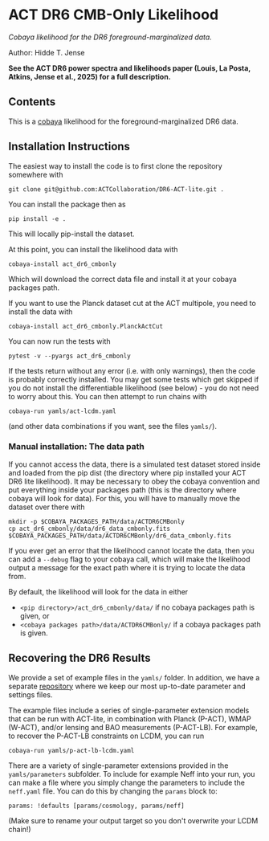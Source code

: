 # ACT DR6 CMB-Only Likelihood
_Cobaya likelihood for the DR6 foreground-marginalized data._

Author: Hidde T. Jense

**See the ACT DR6 power spectra and likelihoods paper (Louis, La Posta, Atkins, Jense et al., 2025) for a full description.**


## Contents

This is a [cobaya](https://cobaya.readthedocs.io/en/latest/) likelihood for the foreground-marginalized DR6 data.


## Installation Instructions

The easiest way to install the code is to first clone the repository somewhere with
```
git clone git@github.com:ACTCollaboration/DR6-ACT-lite.git .
```
You can install the package then as
```
pip install -e .
```
This will locally pip-install the dataset.

At this point, you can install the likelihood data with
```
cobaya-install act_dr6_cmbonly
```
Which will download the correct data file and install it at your cobaya packages path.

If you want to use the Planck dataset cut at the ACT multipole, you need to install the data with
```
cobaya-install act_dr6_cmbonly.PlanckActCut
```
You can now run the tests with
```
pytest -v --pyargs act_dr6_cmbonly
```
If the tests return without any error (i.e. with only warnings), then the code is probably correctly installed. You may get some tests which get skipped if you do not install the differentiable likelihood (see below) - you do not need to worry about this. You can then attempt to run chains with
```
cobaya-run yamls/act-lcdm.yaml
```
(and other data combinations if you want, see the files `yamls/`).


### Manual installation: The data path

If you cannot access the data, there is a simulated test dataset stored inside and loaded from the pip dist (the directory where pip installed your ACT DR6 lite likelihood). It may be necessary to obey the cobaya convention and put everything inside your packages path (this is the directory where cobaya will look for data). For this, you will have to manually move the dataset over there with
```
mkdir -p $COBAYA_PACKAGES_PATH/data/ACTDR6CMBonly
cp act_dr6_cmbonly/data/dr6_data_cmbonly.fits $COBAYA_PACKAGES_PATH/data/ACTDR6CMBonly/dr6_data_cmbonly.fits
```
If you ever get an error that the likelihood cannot locate the data, then you can add a `--debug` flag to your cobaya call, which will make the likelihood output a message for the exact path where it is trying to locate the data from.

By default, the likelihood will look for the data in either
- `<pip directory>/act_dr6_cmbonly/data/` if no cobaya packages path is given, or
- `<cobaya packages path>/data/ACTDR6CMBonly/` if a cobaya packages path is given.


## Recovering the DR6 Results

We provide a set of example files in the `yamls/` folder. In addition, we have a separate [repository](https://github.com/ACTCollaboration/ACT-DR6-parameters) where we keep our most up-to-date parameter and settings files.

The example files include a series of single-parameter extension models that can be run with ACT-lite, in combination with Planck (P-ACT), WMAP (W-ACT), and/or lensing and BAO measurements (P-ACT-LB). For example, to recover the P-ACT-LB constraints on LCDM, you can run
```
cobaya-run yamls/p-act-lb-lcdm.yaml
```

There are a variety of single-parameter extensions provided in the `yamls/parameters` subfolder. To include for example Neff into your run, you can make a file where you simply change the parameters to include the `neff.yaml` file. You can do this by changing the `params` block to:
```
params: !defaults [params/cosmology, params/neff]
```
(Make sure to rename your output target so you don't overwrite your LCDM chain!)
